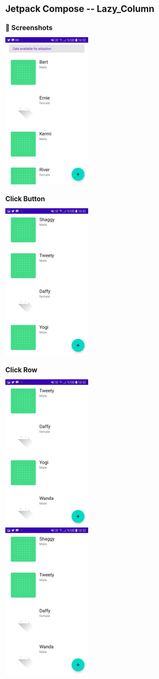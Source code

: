 # Jetpack Compose -- Lazy_Column

## :camera_flash: Screenshots
<img src="/images/sc3.jpg" width="260">

## Click Button
<img src="/images/sc4.jpg" width="260">

## Click Row
<img src="/images/sc2.jpg" width="260">
<img src="/images/sc1.jpg" width="260">
